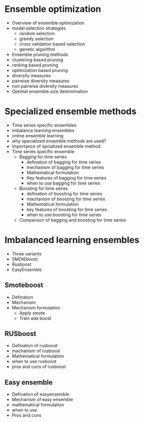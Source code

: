 # Ensemble optimization

- Overview of ensemble optimization
- model selection strategies
  - random selection
  - greedy selection
  - cross validation based selection
  - genetic algorithm
-  Ensemble pruning methods
  - clustering based pruning
  - ranking based pruning
  - optimization based pruning
-  diversity measures
  - pairwise diversity measures
  - non pairwise diversity measures
- Optimal ensemble size determination

# Specialized ensemble methods
- Time series specific ensembles
- imbalance learning ensembles
- online ensemble learning
- why specialized ensemble methods are used?
- Importance of spcialized ensemble method
- Time series specific ensemble
  - Bagging for time series
    - defination of bagging for time series
    - mechanism of bagging for time series
    - Mathematical formulation
    - Key features of bagging for time series
    - when to use bagging for time series
  - Boosting for time seires
    - defination of boosting for time series
    - machanism of boosting for time series
    - Mathematical formulation
    - key features of boosting for time series
    - when to use boosting for time series
  - Comparison of bagging and boosting for time series

# Imbalanced learning ensembles

- Three variants
 - SMOtEboost
 - Rusboost
 - EasyEnsemble

## Smoteboost
- Defination
- Mechanism
- Mechanism formulation
  - Apply smote
  - Train ada boost

## RUSboost
- Defination of rusboost
- machanism of rusboost
- Mathematical formulation
- when to use rusboost
- pros and cons of rusboost

## Easy ensemble
- Defination of easyensemble
- Mechanism of easy ensemble
- mathematical formulation
- when to use
- Pros and cons
